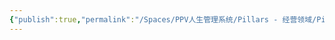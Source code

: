 ```yaml
---
{"publish":true,"permalink":"/Spaces/PPV人生管理系统/Pillars - 经营领域/Pillars - 人生经营领域/运动/增肌减脂计划/力量训练动作库/高位下拉.md","created":"2025-07-07T18:43:35.493+08:00","modified":"2025-07-09T00:22:52.425+08:00","published":"2025-07-09T00:22:52.425+08:00","cssclasses":""}
---
```


